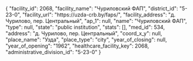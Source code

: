 {
    "facility_id": 2068,
    "facility_name": "Чуриловский ФАП",
    "district_id": "5-23-0",
    "facility_url": "https:\/\/uzda-crb.by\/faps\/",
    "facility_address": "д. Чурилово, пер. Центральный",
    "ap_1": null,
    "name": "Чуриловский ФАП",
    "type": null,
    "state": "public institution",
    "stats": [],
    "med_id": 534,
    "address": "д. Чурилово, пер. Центральный",
    "coord_x_y": null,
    "place_name": "Узда",
    "place_type": "city",
    "year_of_closing": null,
    "year_of_opening": "1962",
    "healthcare_facility_key": 2068,
    "administrative_division_id": "5-23-0"
}